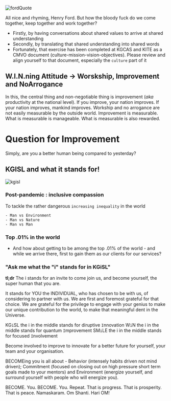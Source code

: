 <!-- title: An Invitation to become You -->

![fordQuote](https://lh3.googleusercontent.com/gUgQ0EmvENKRfoWtDNRzsKVzx5AYc__g-LdXi9e_zNNdoJTZYM-6g0uYDeRsVlTc5pmn7SfLP4YS3_Re6RSQpDnXU8-9TbiD2B1g2WQd6w-XMheJDN-SH0G3KFEjb4FODnDLTF-ZafsU4IvDTYH9prkrqrdJlEUSFRkI6W_FmJ9GXjyZWU2EEqY2fe0_RxajpyX8FnirgY_LFicnQwZNwxSJD0vZsGmUOVRuP806idSPNlbuJzebqoTEqRSw2LV9c38B0q3e1Xcbifb66F5hsjIIMLVBMpvcj09WvHqUwmAUvLW_tfx9Ryxzf-MfNEqUf2JxiA2KqYkyjWKV_M--GpwhgRU2mPjmpxfwnLRdIjReiPZpt8V44GIvD1p-G80NeMItye-7OmzBJZG4t-tJZyQuwLyVqxe7zFS5LvsdO_yzgRFcZqbJvgSydO43TjslIV3jSJUhP4GEwqlTtUraVv5skkQ4JOhDX9RFuvY-dGbdODCTu6ZXfGm0woXPHtkgz95X7xW2c9u1P5ZxUlBMs7V9rpFn2Td2L9yX1CEKtTZOcBbsoqXFxnkqfJ499_9uEqYRwBddFAw-mLxQQ8GrWm-3cXoOvfR_ef4n9pwPsEtzsfDqwp7zH-OTY_70TjtkIqA_5HMaqSLDRHaE2NohaLvFYESjF2G5yF5l0Zo5Sb6s_31A6HIXJC_ohnsl4kA=w853-h485-no?authuser=0)

All nice and rhyming, Henry Ford. But how the bloody fuck do we come together, keep together and work together? 
  - Firstly, by having conversations about shared values to arrive at shared understanding
  - Secondly, by translating that shared understanding into shared words 
  - Fortunately, that exercise has been completed at KGCAS and KITE as a CMVO document (culture-mission-vision-objectives). Please review and align yourself to that document, especially the ```culture``` part of it

## W.I.N.ning Attitude -> Worskship, Improvement and NoArrogance

In this, the central thing and non-negotiable thing is improvement (*aka* productivity at the national level). If you improve,  your nation improves. If your nation improves, mankind improves. Workship and no arrogance are not easily measurable by the outside world. Improvement is measurable. What is measurable is manageable. What is measurable is also rewarded. 

# Question for Improvement 
Simply, are you a better human being compared to yesterday? 

## KGISL and what it stands for!

![kgisl](https://lh3.googleusercontent.com/LlmLLt0VK98Jbry7vHgrDqcMFQqW2u6fJ5nWj4OGOhuv1K73TW0WQjIwsdFRd-tiJpu17LAWiCnlkk7YaXgTyXh3SHNRcD0rA-c-GVGAbWXaYkIC1rCDjytE1QVEVChkF-SK3bicg0VNXoLSQwwMDi-OpJhi0JakpKLESfNiDtgyqEyNX8CBeRM_AbIJ2chxvzycUBvagtThX8DpNICSRtZmsJDJ2bFBRerJ5UDe9MfAJmhuramGVMSvoq6dEbvsw4JVoIHOXOpMoIFdQkeKPpVy3dDKugDHcQWaDh2dbLxUDxfODPT585ckFjGz_3nc5lmXaH10oM8N-sEiWEnEWZpYs4zVgqBWZln10i8hSTtH9efyh9eWhVG4e5P5fAdEuGkr7YeZb80uEX8sCNvs4WQdDBWxi4ISZAzDVBsGFyts1VpSP6RjNx0NTe0wVR4dJaAlmknuleCVMUuqPSdtnLR6uIOktJGc3oxj_IsOKCFd-hbM2hhdBP8jkk2gHT53-pXaNOJez9i1iEVvnXhyoyFIV2ZGAN7eK2VGxpwc2J4hZImgjOag_IAeZrpB4tZeqY52FzDSR62ZovL83RvFM6Xgpg12Jhl3Pg7_JEyc9BgNhiOHxXm8eDuGA4yWDF1FjBkw-5AGVXQBZaK-I7cttxwyUBDnfQFWmAZSzzAiOfcdwRjz71LLqmbDzYiHzNA=w705-h616-no?authuser=0)

### Post-pandemic : inclusive compassion 

To tackle the rather dangerous ```increasing inequality``` in the world
 
	- Man vs Environment 
	- Man vs Nature
	- Man vs Man

### Top .01% in the world
- And how about getting to be among the top .01% of the world - and while we arrive there, first to gain them as our clients for our services? 


### "Ask me what the "i" stands for in KGiSL"

**tl;dr** The i stands for an invite to come join us, and become yourself, the super human that you are.

It stands for YOU the INDIVIDUAL, who has chosen to be with us, of considering to partner with us. We are first and foremost grateful for that choice. We are grateful for the privilege to engage with your genius to make our unique contribution to the world, to make that meaningful dent in the Universe.

KG```i```SL the i in the middle stands for diruptive ```I```nnovation
W```i```N the i in the middle stands for quantum ```I```mprovement
SM```i```LE the i in the middle stands for focused ```I```nvolvement

Become involved to improve to innovate for a better future for yourself, your team and your organisation. 

BECOMEing you is all about - Behavior (intensely habits driven not mind driven); Commitment (focused on closing out on high pressure short term goals made to your mentors) and Environment (energize yourself, and surround yourself with people who will energize you). 

BECOME. You. BECOME. You. Repeat.
That is progress. That is prosperity. That is peace.
Namaskaram. Om Shanti. Hari OM!



